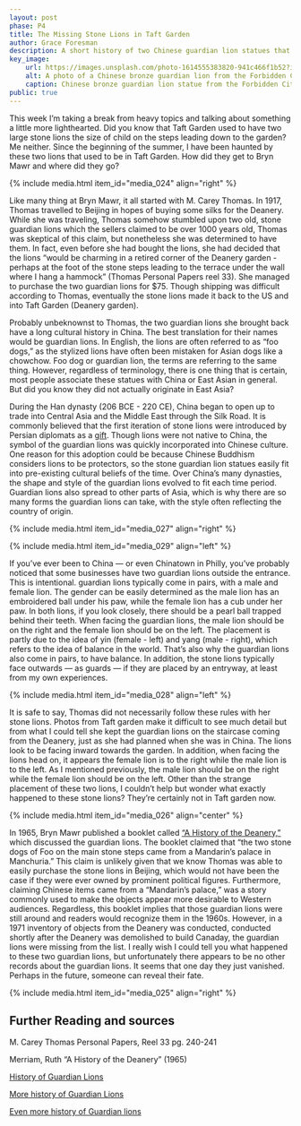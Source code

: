 ```yaml
---
layout: post
phase: P4 
title: The Missing Stone Lions in Taft Garden
author: Grace Foresman
description: A short history of two Chinese guardian lion statues that used to be in Taft Garden.
key_image: 
    url: https://images.unsplash.com/photo-1614555383820-941c466f1b52?ixlib=rb-4.0.3&ixid=M3wxMjA3fDB8MHxwaG90by1wYWdlfHx8fGVufDB8fHx8fA%3D%3D&auto=format&fit=crop&w=2448&q=80
    alt: A photo of a Chinese bronze guardian lion from the Forbidden City.
    caption: Chinese bronze guardian lion statue from the Forbidden City. 
public: true 
---
```


This week I’m taking a break from heavy topics and talking about something a little more lighthearted. Did you know that Taft Garden used to have two large stone lions the size of child on the steps leading down to the garden? Me neither. Since the beginning of the summer, I have been haunted by these two lions that used to be in Taft Garden. How did they get to Bryn Mawr and where did they go?

{% include media.html item_id="media_024" align="right" %}

Like many thing at Bryn Mawr, it all started with M. Carey Thomas. In 1917, Thomas travelled to Beijing in hopes of buying some silks for the Deanery. While she was traveling, Thomas somehow stumbled upon two old, stone guardian lions which the sellers claimed to be over 1000 years old, Thomas was skeptical of this claim, but nonetheless she was determined to have them. In fact, even before she had bought the lions, she had decided that the lions “would be charming in a retired corner of the Deanery garden - perhaps at the foot of the stone steps leading to the terrace under the wall where I hang a hammock” (Thomas Personal Papers reel 33).  She managed to purchase the two guardian lions for $75. Though shipping was difficult according to Thomas, eventually the stone lions made it back to the US and into Taft Garden (Deanery garden).  

Probably unbeknownst to Thomas, the two guardian lions she brought back have a long cultural history in China. The best translation for their names would be guardian lions. In English, the lions are often referred to as “foo dogs,” as the stylized lions have often been mistaken for Asian dogs like a chowchow. Foo dog or guardian lion, the terms are referring to the same thing. However, regardless of terminology, there is one thing that is certain, most people associate these statues with China or East Asian in general. But did you know they did not actually originate in East Asia?

During the Han dynasty (206 BCE - 220 CE), China began to open up to trade into Central Asia and the Middle East through the Silk Road. It is commonly believed that the first iteration of stone lions were introduced by Persian diplomats as a [gift](https://en.wikipedia.org/wiki/Chinese_guardian_lions). Though lions were not native to China, the symbol of the guardian lions was quickly incorporated into Chinese culture. One reason for this adoption could be because Chinese Buddhism considers lions to be protectors, so the stone guardian lion statues easily fit into pre-existing cultural beliefs of the time. Over China’s many dynasties, the shape and style of the guardian lions evolved to fit each time period. Guardian lions also spread to other parts of Asia, which is why there are so many forms the guardian lions can take, with the style often reflecting the country of origin.

{% include media.html item_id="media_027" align="right" %}

{% include media.html item_id="media_029" align="left" %}

If you’ve ever been to China — or  even Chinatown in Philly, you’ve probably noticed that some businesses have two guardian lions outside the entrance. This is intentional. guardian lions typically come in pairs, with a male and female lion. The gender can be easily determined as the male lion has an embroidered ball under his paw, while the female lion has a cub under her paw. In both lions, if you look closely, there should be a pearl ball trapped behind their teeth. When facing the guardian lions, the male lion should be on the right and the female lion should be on the left. The placement is partly due to the idea of yin (female - left) and yang (male - right), which refers to the idea of balance in the world. That’s also why the guardian lions also come in pairs, to have balance. In addition, the stone lions typically face outwards — as guards — if they are placed by an entryway, at least from my own experiences. 

{% include media.html item_id="media_028" align="left" %}

It is safe to say, Thomas did not necessarily follow these rules with her stone lions. Photos from Taft garden make it difficult to see much detail but from what I could tell she kept the guardian lions on the staircase coming from the Deanery, just as she had planned when she was in China. The lions look to be facing inward towards the garden. In addition, when facing the lions head on, it appears the female lion is to the right while the male lion is to the left. As I mentioned previously, the male lion should be on the right while the female lion should be on the left. Other than the strange placement of these two lions, I couldn’t help but wonder what exactly happened to these stone lions? They’re certainly not in Taft garden now. 

{% include media.html item_id="media_026" align="center" %}

In 1965, Bryn Mawr published a booklet called [“A History of the Deanery,”](https://digitalcollections.tricolib.brynmawr.edu/object/bmc94704) which discussed the guardian lions. The booklet claimed that “the two stone dogs of Foo on the main stone steps came from a Mandarin’s palace in Manchuria.” This claim is  unlikely given that we know Thomas was able to easily purchase the stone lions in Beijing, which would not have been the case if they were ever owned by prominent political figures. Furthermore, claiming Chinese items came from a “Mandarin’s palace,” was a story commonly used to make the objects appear more desirable to Western audiences. Regardless, this booklet implies that those guardian lions were still around and readers would recognize them in the 1960s. However, in a 1971 inventory of objects  from the Deanery was conducted, conducted shortly after the Deanery was demolished to build Canaday, the guardian lions were missing from the list. I really wish I could tell you what happened to these two guardian lions, but unfortunately there appears to be no other records about the guardian lions. It seems that one day they just vanished. Perhaps in the future, someone can reveal their fate. 

{% include media.html item_id="media_025" align="right" %}




## Further Reading and sources

M. Carey Thomas Personal Papers, Reel 33 pg. 240-241

Merriam, Ruth “A History of the Deanery” (1965)

[History of Guardian Lions](http://www.chinadaily.com.cn/kindle/2016-03/20/content_23974142.htm)

[More history of Guardian Lions](https://www.nationsonline.org/oneworld/Chinese_Customs/imperial_guardian_lions.htm)

[Even more history of Guardian lions](https://www.chinahighlights.com/travelguide/article-stone-lions.htm)